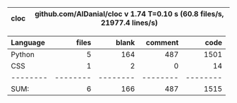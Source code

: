 cloc|github.com/AlDanial/cloc v 1.74  T=0.10 s (60.8 files/s, 21977.4 lines/s)
--- | ---

Language|files|blank|comment|code
:-------|-------:|-------:|-------:|-------:
Python|5|164|487|1501
CSS|1|2|0|14
--------|--------|--------|--------|--------
SUM:|6|166|487|1515
